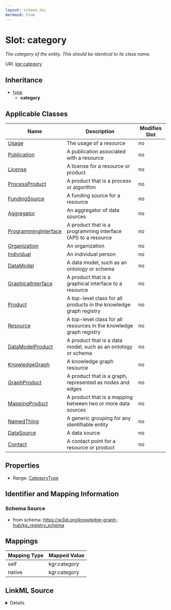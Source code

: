 ```yaml
---
layout: schema_doc
mermaid: true
---
```




# Slot: category


_The category of the entity. This should be identical to its class name._





URI: [kgr:category](https://w3id.org/bridge2ai/data-sheets-schema/category)




## Inheritance

* [type](type.html)
    * **category**






## Applicable Classes

| Name | Description | Modifies Slot |
| --- | --- | --- |
| [Usage](Usage.html) | The usage of a resource |  no  |
| [Publication](Publication.html) | A publication associated with a resource |  no  |
| [License](License.html) | A license for a resource or product |  no  |
| [ProcessProduct](ProcessProduct.html) | A product that is a process or algorithm |  no  |
| [FundingSource](FundingSource.html) | A funding source for a resource |  no  |
| [Aggregator](Aggregator.html) | An aggregator of data sources |  no  |
| [ProgrammingInterface](ProgrammingInterface.html) | A product that is a programming interface (API) to a resource |  no  |
| [Organization](Organization.html) | An organization |  no  |
| [Individual](Individual.html) | An individual person |  no  |
| [DataModel](DataModel.html) | A data model, such as an ontology or schema |  no  |
| [GraphicalInterface](GraphicalInterface.html) | A product that is a graphical interface to a resource |  no  |
| [Product](Product.html) | A top-level class for all products in the knowledge graph registry |  no  |
| [Resource](Resource.html) | A top-level class for all resources in the knowledge graph registry |  no  |
| [DataModelProduct](DataModelProduct.html) | A product that is a data model, such as an ontology or schema |  no  |
| [KnowledgeGraph](KnowledgeGraph.html) | A knowledge graph resource |  no  |
| [GraphProduct](GraphProduct.html) | A product that is a graph, represented as nodes and edges |  no  |
| [MappingProduct](MappingProduct.html) | A product that is a mapping between two or more data sources |  no  |
| [NamedThing](NamedThing.html) | A generic grouping for any identifiable entity |  no  |
| [DataSource](DataSource.html) | A data source |  no  |
| [Contact](Contact.html) | A contact point for a resource or product |  no  |







## Properties

* Range: [CategoryType](CategoryType.html)





## Identifier and Mapping Information







### Schema Source


* from schema: https://w3id.org/knowledge-graph-hub/kg_registry_schema




## Mappings

| Mapping Type | Mapped Value |
| ---  | ---  |
| self | kgr:category |
| native | kgr:category |




## LinkML Source

<details>
```yaml
name: category
description: The category of the entity. This should be identical to its class name.
from_schema: https://w3id.org/knowledge-graph-hub/kg_registry_schema
rank: 1000
is_a: type
domain: NamedThing
alias: category
domain_of:
- NamedThing
- Contact
range: category_type

```
</details>
